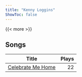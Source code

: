 ```yaml
---
title: "Kenny Loggins"
ShowToc: false
---
```


{{< more >}}

## Songs
Title | Plays 
----- | -----: 
[Celebrate Me Home](/songs/celebrate-me-home) | 22

